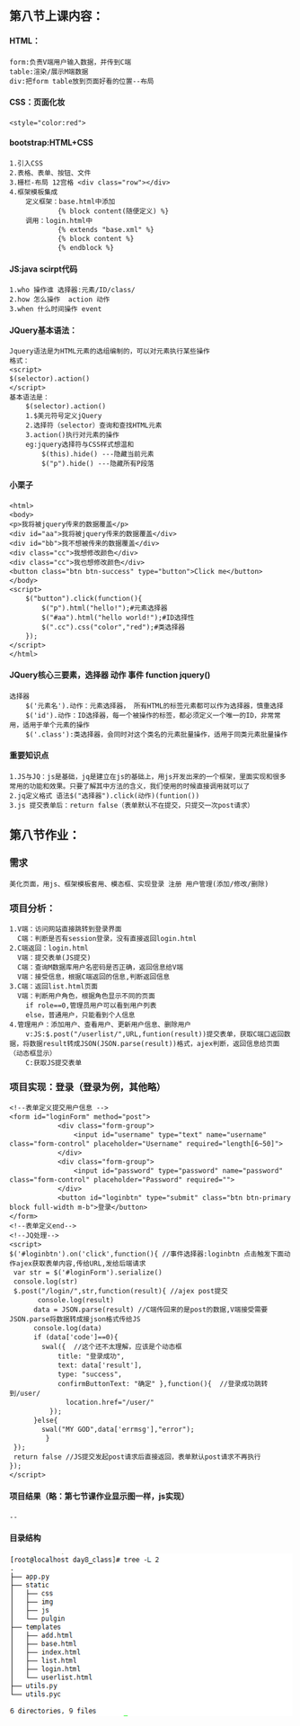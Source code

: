 ## 第八节上课内容：

#### HTML：
	form:负责V端用户输入数据，并传到C端
	table:渲染/展示M端数据
	div:把form table放到页面好看的位置--布局
#### CSS：页面化妆
	<style="color:red">

#### bootstrap:HTML+CSS
    1.引入CSS
    2.表格、表单、按钮、文件
    3.栅栏-布局 12宫格 <div class="row"></div>
    4.框架模板集成 
        定义框架：base.html中添加
                {% block content(随便定义) %} 
        调用：login.html中
                {% extends "base.xml" %}
                {% block content %}
                {% endblock %}
                
#### JS:java scirpt代码 
    1.who 操作谁 选择器:元素/ID/class/
    2.how 怎么操作  action 动作
    3.when 什么时间操作 event

#### JQuery基本语法：
    Jquery语法是为HTML元素的选组编制的，可以对元素执行某些操作
    格式：
    <script>
    $(selector).action()
    </script>
    基本语法是：
        $(selector).action()
        1.$美元符号定义jQuery
        2.选择符（selector）查询和查找HTML元素
        3.action()执行对元素的操作
 	    eg:jquery选择符与CSS样式想温和
 		    $(this).hide() ---隐藏当前元素
 		    $("p").hide() ---隐藏所有P段落
#### 小栗子
    <html>
    <body>
    <p>我将被jquery传来的数据覆盖</p>
    <div id="aa">我将被jquery传来的数据覆盖</div>
    <div id="bb">我不想被传来的数据覆盖</div>
    <div class="cc">我想修改颜色</div>
    <div class="cc">我也想修改颜色</div>
    <button class="btn btn-success" type="button">Click me</button>
    </body>
    <script>
        $("button").click(function(){
            $("p").html("hello!");#元素选择器
            $("#aa").html("hello world!");#ID选择性
            $(".cc").css("color","red");#类选择器
        });
    </script>
    </html>

#### JQuery核心三要素，选择器 动作 事件 function jquery()
	选择器
	    $('元素名').动作：元素选择器， 所有HTML的标签元素都可以作为选择器，慎重选择
	    $('id').动作：ID选择器，每一个被操作的标签，都必须定义一个唯一的ID，非常常用，适用于单个元素的操作
	    $('.class'):类选择器，会同时对这个类名的元素批量操作，适用于同类元素批量操作

#### 重要知识点
    1.JS与JQ：js是基础，jq是建立在js的基础上，用js开发出来的一个框架，里面实现和很多常用的功能和效果。只要了解其中方法的含义，我们使用的时候直接调用就可以了
    2.jq定义格式 语法$("选择器").click(动作)(funtion())
    3.js 提交表单后：return false（表单默认不在提交，只提交一次post请求）
 
## 第八节作业：
### 需求
    美化页面，用js、框架模板套用、模态框、实现登录 注册 用户管理(添加/修改/删除)

### 项目分析：
    1.V端：访问网站直接跳转到登录界面
      C端：判断是否有session登录，没有直接返回login.html
    2.C端返回：login.html 
      V端：提交表单(JS提交)
      C端：查询M数据库用户名密码是否正确，返回信息给V端
      V端：接受信息，根据C端返回的信息,判断返回信息
    3.C端：返回list.html页面
      V端：判断用户角色，根据角色显示不同的页面
        if role==0,管理员用户可以看到用户列表
        else，普通用户，只能看到个人信息  
    4.管理用户：添加用户、查看用户、更新用户信息、删除用户
        v:JS:$.post("/userlist/",URL,funtion(result))提交表单，获取C端口返回数据，将数据result转成JSON(JSON.parse(result))格式，ajex判断，返回信息给页面（动态框显示）
        C:获取JS提交表单
###  项目实现：登录（登录为例，其他略）
    <!--表单定义提交用户信息 -->
    <form id="loginForm" method="post">
                <div class="form-group">
                    <input id="username" type="text" name="username" class="form-control" placeholder="Username" required="length[6~50]">
                </div>
                <div class="form-group">
                    <input id="password" type="password" name="password" class="form-control" placeholder="Password" required="">
                </div>
                <button id="loginbtn" type="submit" class="btn btn-primary block full-width m-b">登录</button>
    </form>
    <!--表单定义end-->
    <!--JQ处理-->
    <script>
    $('#loginbtn').on('click',function(){ //事件选择器:loginbtn 点击触发下面动作ajex获取表单内容,传给URL,发给后端请求
     var str = $('#loginForm').serialize()
     console.log(str) 
     $.post("/login/",str,function(result){ //ajex post提交
           console.log(result)    
          data = JSON.parse(result) //C端传回来的是post的数据,V端接受需要JSON.parse将数据转成接json格式传给JS
          console.log(data)  
          if (data['code']==0){
            swal({  //这个还不太理解，应该是个动态框
                title: "登录成功", 
                text: data['result'],   
                type: "success",   
                confirmButtonText: "确定" },function(){  //登录成功跳转到/user/     
                  location.href="/user/"
              });
          }else{ 
            swal("MY GOD",data['errmsg'],"error");
             }
     });
     return false //JS提交发起post请求后直接返回，表单默认post请求不再执行
    });
    </script>
#### 项目结果（略：第七节课作业显示图一样，js实现）
    --
#### 目录结构
 ![image](./static/img/directory.png)


